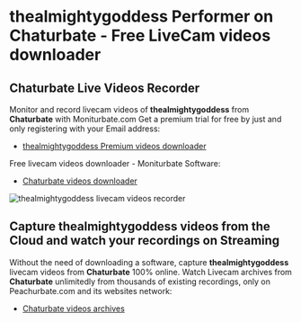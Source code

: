 # thealmightygoddess Performer on Chaturbate - Free LiveCam videos downloader

## Chaturbate Live Videos Recorder

Monitor and record livecam videos of **thealmightygoddess** from **Chaturbate** with Moniturbate.com
Get a premium trial for free by just and only registering with your Email address:
* [thealmightygoddess Premium videos downloader](https://moniturbate.com/request-demo-licence-key.html)

Free livecam videos downloader - Moniturbate Software:
* [Chaturbate videos downloader](https://moniturbate.com/moniturbate-download-software.html)

![thealmightygoddess livecam videos recorder](https://peachurnet.com/templates/moniturbate-software.png)


## Capture thealmightygoddess videos from the Cloud and watch your recordings on Streaming

Without the need of downloading a software, capture **thealmightygoddess** livecam videos from **Chaturbate** 100% online.
Watch Livecam archives from **Chaturbate** unlimitedly from thousands of existing recordings, only on Peachurbate.com and its websites network:
* [Chaturbate videos archives](https://peachurnet.com/)